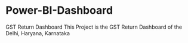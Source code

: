# Power-BI-Dashboard
GST Return Dashboard
This Project is the GST Return Dashboard of the Delhi, Haryana, Karnataka
